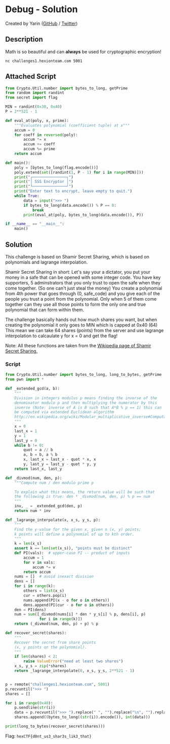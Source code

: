 # Debug - Solution

Created by Yarin ([GitHub](https://github.com/CmdEngineer) / [Twitter](https://twitter.com/CmdEngineer_))

## Description

Math is so beautiful and can **always** be used for cryptographic encryption!

`nc challenges1.hexionteam.com 5001`

## Attached Script

```py
from Crypto.Util.number import bytes_to_long, getPrime
from random import randint
from secret import flag

MIN = randint(0x30, 0x40)
P = 2**521 - 1

def eval_at(poly, x, prime):
    """Evaluates polynomial (coefficient tuple) at x"""
    accum = 0
    for coeff in reversed(poly):
        accum *= x
        accum += coeff
        accum %= prime
    return accum

def main():
    poly = [bytes_to_long(flag.encode())]
    poly.extend(set([randint(1, P - 1) for i in range(MIN)]))
    print("┌───────────────┐")
    print("│ SSS Encryptor │")
    print("└───────────────┘")
    print("Enter text to encrypt, leave empty to quit.")
    while True:
        data = input(">>> ")
        if bytes_to_long(data.encode()) % P == 0:
            break
        print(eval_at(poly, bytes_to_long(data.encode()), P))  

if __name__ == "__main__":
    main()
```

## Solution

This challenge is based on Shamir Secret Sharing, which is based on polynomials and lagrange interpolation.

Shamir Secret Sharing in short:
Let's say your a dictator, you put your money in a safe that can be opened with some integer code.
You have key supporters, 5 adminstrators that you only trust to open the safe when they come together. (So one can't just steal the money)
You create a polynomial from 4th power that goes through (0, safe_code) and you give each of the people you trust a point from the polynomial.
Only when 5 of them come together can they use all those points to form the only one and true polynomial that can form within them.

The challenge basically hands out how much shares you want, but when creating the polynomial it only goes to MIN which is capped at 0x40 (64)
This mean we can take 64 shares (points) from the server and use lagrange interpolation to calcaulate y for x = 0 and get the flag!

Note: All these functions are taken from the [Wikipedia page of Shamir Secret Sharing.]("https://en.wikipedia.org/wiki/Shamir%27s_Secret_Sharing")


### Script

```py
from Crypto.Util.number import bytes_to_long, long_to_bytes, getPrime
from pwn import *

def _extended_gcd(a, b):
    """
    Division in integers modulus p means finding the inverse of the
    denominator modulo p and then multiplying the numerator by this
    inverse (Note: inverse of A is B such that A*B % p == 1) this can
    be computed via extended Euclidean algorithm
    http://en.wikipedia.org/wiki/Modular_multiplicative_inverse#Computation
    """
    x = 0
    last_x = 1
    y = 1
    last_y = 0
    while b != 0:
        quot = a // b
        a, b = b, a % b
        x, last_x = last_x - quot * x, x
        y, last_y = last_y - quot * y, y
    return last_x, last_y

def _divmod(num, den, p):
    """Compute num / den modulo prime p

    To explain what this means, the return value will be such that
    the following is true: den * _divmod(num, den, p) % p == num
    """
    inv, _ = _extended_gcd(den, p)
    return num * inv

def _lagrange_interpolate(x, x_s, y_s, p):
    """
    Find the y-value for the given x, given n (x, y) points;
    k points will define a polynomial of up to kth order.
    """
    k = len(x_s)
    assert k == len(set(x_s)), "points must be distinct"
    def PI(vals):  # upper-case PI -- product of inputs
        accum = 1
        for v in vals:
            accum *= v
        return accum
    nums = []  # avoid inexact division
    dens = []
    for i in range(k):
        others = list(x_s)
        cur = others.pop(i)
        nums.append(PI(x - o for o in others))
        dens.append(PI(cur - o for o in others))
    den = PI(dens)
    num = sum([_divmod(nums[i] * den * y_s[i] % p, dens[i], p)
               for i in range(k)])
    return (_divmod(num, den, p) + p) % p

def recover_secret(shares):
    """
    Recover the secret from share points
    (x, y points on the polynomial).
    """
    if len(shares) < 2:
        raise ValueError("need at least two shares")
    x_s, y_s = zip(*shares)
    return _lagrange_interpolate(0, x_s, y_s, 2**521 - 1)


p = remote("challenges1.hexionteam.com", 5001)
p.recvuntil(">>> ")
shares = []

for i in range(0x40):
    p.sendline(str(i))
    data = p.recvuntil(">>> ").replace(" ", "").replace("\n", "").replace(">>>", "")
    shares.append((bytes_to_long((str(i)).encode()), int(data)))

print(long_to_bytes(recover_secret(shares)))
```

Flag: `hexCTF{d0nt_us3_shar3s_lik3_that}`
